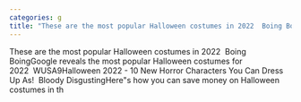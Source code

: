 ```yaml
---
categories: g
title: "These are the most popular Halloween costumes in 2022  Boing Boing"
---
```

These are the most popular Halloween costumes in 2022&nbsp;&nbsp;Boing BoingGoogle reveals the most popular Halloween costumes for 2022&nbsp;&nbsp;WUSA9Halloween 2022 - 10 New Horror Characters You Can Dress Up As!&nbsp;&nbsp;Bloody DisgustingHere"s how you can save money on Halloween costumes in th